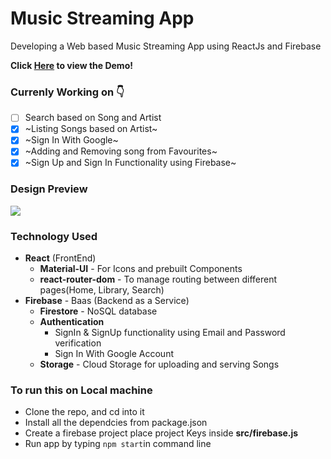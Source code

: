 # Music Streaming App
Developing a Web based Music Streaming App using ReactJs and Firebase

**Click [Here](https://music-streaming-app-4a392.web.app/) to view the Demo!**

### Currenly Working on 👇 
- [ ] Search based on Song and Artist
- [x] ~Listing Songs based on Artist~
- [x] ~Sign In With Google~
- [x] ~Adding and Removing song from Favourites~
- [x] ~Sign Up and Sign In Functionality using Firebase~

### Design Preview
<img src="https://github.com/mani-barathi/Music-Streaming-App/blob/master/public/preview.JPG" />

### Technology Used
* **React** (FrontEnd)
    * **Material-UI** - For Icons and prebuilt Components
    * **react-router-dom** - To manage routing between different pages(Home, Library, Search)
* **Firebase** - Baas (Backend as a Service)
    * **Firestore** - NoSQL database
    * **Authentication** 
        * SignIn & SignUp functionality using Email and Password verification
        * Sign In With Google Account
    * **Storage** - Cloud Storage for uploading and serving Songs

### To run this on Local machine
* Clone the repo, and cd into it
* Install all the dependcies from package.json
* Create a firebase project place project Keys inside **src/firebase.js**
* Run app by typing `npm start`in command line


